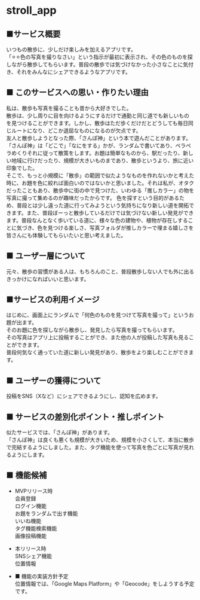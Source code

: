 # stroll_app
  
 ## ■サービス概要  
いつもの散歩に、少しだけ楽しみを加えるアプリです。  
「⚪︎⚪︎色の写真を撮りなさい」という指示が最初に表示され、その色のものを探しながら散歩してもらいます。普段の散歩では気づけなかった小さなことに気付き、それをみんなにシェアできるようなアプリです。  
  
  
## ■ このサービスへの思い・作りたい理由  
私は、散歩も写真を撮ることも昔から大好きでした。  
散歩は、少し周りに目を向けるようにするだけで通勤と同じ道でも新しいものを見つけることができます。しかし、散歩はただ歩くだけだとどうしても毎日同じルートになり、どこか退屈なものになるのが欠点です。  
友人と散歩しようとなった際、「さんぽ神」という本で遊んだことがあります。  
「さんぽ神」は「どこで」「なにをする」かが、ランダムで書いてあり、ペラペラめくりそれに従って散策をします。お題は簡単なものから、駅だったり、新しい地域に行けだったり、規模が大きいものまであり、散歩というより、旅に近い印象でした。  
そこで、もっと小規模に「散歩」の範囲で似たようなものを作れないかと考えた時に、お題を色に絞れば面白いのではないかと思いました。それは私が、オタクだったこともあり、散歩中に街の中で見つけた、いわゆる「推しカラー」の物を写真に撮って集めるのが趣味だったからです。
色を探すという目的があるため、普段とは少し違った道に行ってみようという気持ちになり新しい道を開拓できます。また、普段ぼーっと散歩しているだけでは気づけない新しい発見ができます。普段なんとなく歩いている道に、様々な色の建物や、植物が存在しすることに気づき、色を見つける楽しさ、写真フォルダが推しカラーで埋まる嬉しさを皆さんにも体験してもらいたいと思い考えました。  
  
  
## ■ ユーザー層について  
元々、散歩の習慣がある人は、もちろんのこと、普段散歩しない人でも外に出るきっかけになればいいと思います。  
  
  
## ■サービスの利用イメージ  
はじめに、画面上にランダムで「何色のものを見つけて写真を撮って」というお題が出ます。  
そのお題に色を探しながら散歩し、発見したら写真を撮ってもらいます。  
その写真はアプリ上に投稿することができ、また他の人が投稿した写真も見ることができます。  
普段何気なく通っていた道に新しい発見があり、散歩をより楽しむことができます。  
  
    
## ■ ユーザーの獲得について  
投稿をSNS（Xなど）にシェアできるようにし、認知を広めます。  
  
  
## ■ サービスの差別化ポイント・推しポイント  
似たサービスでは、「さんぽ神」があります。  
「さんぽ神」は良くも悪くも規模が大きいため、規模を小さくして、本当に散歩で完結するようにしました。また、タグ機能を使って写真を色ごとに写真が見れるようにします。  
  
  
## ■ 機能候補  
- MVPリリース時  
会員登録  
ログイン機能  
お題をランダムで出す機能  
いいね機能  
タグ機能検索機能  
画像投稿機能  
  
- 本リリース時  
SNSシェア機能  
位置情報  
  
   
- ■ 機能の実装方針予定  
位置情報では、「Google Maps Platform」や「Geocode」をしようする予定です。  
